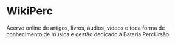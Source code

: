 # WikiPerc
 Acervo online de artigos, livros, áudios, vídeos e toda forma de conhecimento de música e gestão dedicado à Bateria PercUrsão
